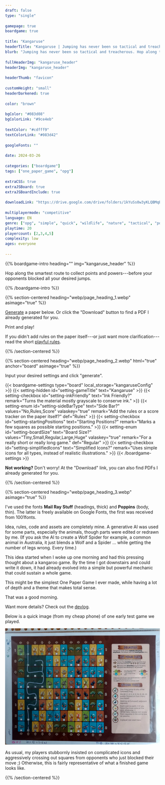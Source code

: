 ```yaml
---
draft: false
type: "single"

gamepage: true
boardgame: true

title: "Kangaruse"
headerTitle: "Kangaruse | Jumping has never been so tactical and treacherous"
blurb: "Jumping has never been so tactical and treacherous. Hop along the smartest route to collect the most points before your opponents stamped the whole brushland to dust."

fullHeaderImg: "kangaruse_header"
headerImg: "kangaruse_header"

headerThumb: "favicon"

customHeight: "small"
headerDarkened: true

color: "brown"

bgColor: "#083d08"
bgColorLink: "#9ce4eb"

textColor: "#cdfff9"
textColorLink: "#083d42"

googleFonts: ""

date: 2024-03-26

categories: ["boardgame"]
tags: ["one_paper_game", "opg"]

extraCSS: true
extraJSBoard: true
extraJSBoardInclude: true

downloadLink: "https://drive.google.com/drive/folders/1kYuSs0w3yKLQBMqBWOlS4ZzGUY32vrHB"

multiplayermode: "competitive"
language: EN
genre: ["opg", "simple", "quick", "wildlife", "nature", "tactical", "point salad"]
playtime: 20
playercount: [2,3,4,5]
complexity: low
ages: everyone

---
```



{{% boardgame-intro heading="" img="kangaruse_header" %}}

Hop along the smartest route to collect points and powers---before your opponents blocked all your desired jumps.

{{% /boardgame-intro %}}

{{% section-centered heading="webp/page_heading_1.webp" asimage="true" %}}

[Generate](#board) a paper below. Or click the "Download" button to find a PDF I already generated for you.

Print and play!

If you didn't add rules on the paper itself---or just want more clarification---read the short [playful rules](rules).

{{% /section-centered %}}

{{% section-centered heading="webp/page_heading_2.webp" html="true" anchor="board" asimage="true" %}}

<p>Input your desired settings and click "generate".</p>

{{< boardgame-settings type="board" local_storage="kangaruseConfig" >}}
  {{< setting-hidden id="setting-gameTitle" text="Kangaruse" >}}
  {{< setting-checkbox id="setting-inkFriendly" text="Ink Friendly?" remark="Turns the material mostly grayscale to conserve ink." >}}
  {{< setting-enum id="setting-sideBarType" text="Side Bar?" values="No,Rules,Score" valaskey="true" remark="Add the rules or a score tracker on the paper itself?" def="Rules" >}}
  {{< setting-checkbox id="setting-startingPositions" text="Starting Positions?" remark="Marks a few squares as possible starting positions." >}}
  {{< setting-enum id="setting-boardSize" text="Board Size?" values="Tiny,Small,Regular,Large,Huge" valaskey="true" remark="For a really short or really long game." def="Regular" >}}
  {{< setting-checkbox id="setting-simplifiedIcons" text="Simplified Icons?" remark="Uses simple icons for all types, instead of realistic illustrations." >}}
{{< /boardgame-settings >}}

<p class="remark-under-settings"><strong>Not working?</strong> Don't worry! At the "Download" link, you can also find PDFs I already generated for you.</p> 

{{% /section-centered %}}

{{% section-centered heading="webp/page_heading_3.webp" asimage="true" %}}

I've used the fonts **Mail Ray Stuff** (headings, thick) and **Poppins** (body, thin). The latter is freely available on Google Fonts, the first was received from 1001fonts.

Idea, rules, code and assets are completely mine. A generative AI was used for some parts, especially the animals, though parts were edited or redrawn by me. (If you ask the AI to create a Wolf Spider for example, a common animal in Australia, it just blends a Wolf and a Spider ... while getting the number of legs wrong. Every time.)

This idea started when I woke up one morning and had this pressing thought about a kangaroo game. By the time I got downstairs and could write it down, it had already evolved into a simple but powerful mechanic that could sustain a whole game.

This might be the simplest One Paper Game I ever made, while having a lot of depth and a theme that makes total sense. 

That was a good morning.

Want more details? Check out the [devlog](https://pandaqi.com/blog/boardgames/kangaruse).

Below is a quick image (from my cheap phone) of one early test game we played.

<img src="assets/kangaruse_playtest_paper.webp">

As usual, my players stubbornly insisted on complicated icons and aggressively crossing out squares from opponents who just blocked their move ;) Otherwise, this is fairly representative of what a finished game looks like.

{{% /section-centered %}}
